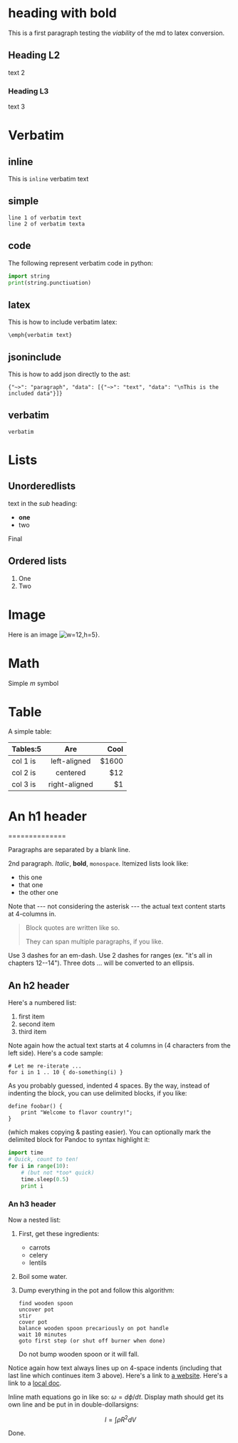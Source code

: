 # heading with **bold**
This is a first paragraph testing the *viability* of
the md to latex conversion.

## Heading L2
text 2 
### Heading L3
text 3

# Verbatim 

## inline
This is `inline` verbatim text
## simple

    line 1 of verbatim text
    line 2 of verbatim texta

## code
The following represent verbatim code in python:

```python
import string
print(string.punctiuation)
```

## latex
This is how to include verbatim latex:

```texinclude
\emph{verbatim text}
```

## jsoninclude
This is how to add json directly to the ast:

```jsoninclude
{"~>": "paragraph", "data": [{"~>": "text", "data": "\nThis is the included data"}]}
```

## verbatim

```
verbatim
```

# Lists
##  Unorderedlists
text in the *sub* heading:

* **one**
* two

Final

## Ordered lists

1. One
2. Two

# Image
Here is an image ![w=12,h=5}](test.png).

# Math

Simple $m$ symbol

# Table
A simple table:

| Tables:5 |      Are      |  Cool |
|----------|:-------------:|------:|
| col 1 is |  left-aligned | $1600 |
| col 2 is |    centered   |   $12 |
| col 3 is | right-aligned |    $1 |

# An h1 header
==============

Paragraphs are separated by a blank line.

2nd paragraph. *Italic*, **bold**, `monospace`. Itemized lists
look like:

  * this one
  * that one
  * the other one

Note that --- not considering the asterisk --- the actual text
content starts at 4-columns in.

> Block quotes are
> written like so.
>
> They can span multiple paragraphs,
> if you like.

Use 3 dashes for an em-dash. Use 2 dashes for ranges (ex. "it's all in
chapters 12--14"). Three dots ... will be converted to an ellipsis.

An h2 header
------------

Here's a numbered list:

 1. first item
 2. second item
 3. third item

Note again how the actual text starts at 4 columns in (4 characters
from the left side). Here's a code sample:

    # Let me re-iterate ...
    for i in 1 .. 10 { do-something(i) }

As you probably guessed, indented 4 spaces. By the way, instead of
indenting the block, you can use delimited blocks, if you like:

```
define foobar() {
    print "Welcome to flavor country!";
}
```

(which makes copying & pasting easier). You can optionally mark the
delimited block for Pandoc to syntax highlight it:

```python
import time
# Quick, count to ten!
for i in range(10):
    # (but not *too* quick)
    time.sleep(0.5)
    print i
```

### An h3 header ###

Now a nested list:

 1. First, get these ingredients:

      * carrots
      * celery
      * lentils

 2. Boil some water.

 3. Dump everything in the pot and follow
    this algorithm:

        find wooden spoon
        uncover pot
        stir
        cover pot
        balance wooden spoon precariously on pot handle
        wait 10 minutes
        goto first step (or shut off burner when done)

    Do not bump wooden spoon or it will fall.

Notice again how text always lines up on 4-space indents (including
that last line which continues item 3 above). Here's a link to [a
website](http://foo.bar). Here's a link to a [local doc](local-doc.html). 

Inline math equations go in like so: $\omega = d\phi / dt$. Display
math should get its own line and be put in in double-dollarsigns:

$$I = \int \rho R^{2} dV$$

Done.
